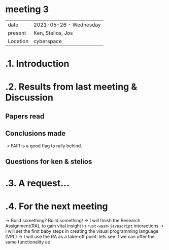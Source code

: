 # meeting 3
|          |                         |
| -------- | ----------------------- |
| date     | 2021-05-26 - Wednesday
| present  | Ken, Stelios, Jos
| Location | cyberspace


.1. Introduction
=======================





.2. Results from last meeting & Discussion
===========================================


Papers read
-------------


Conclusions made
----------------
-> FAIR is a good flag to rally behind.


Questions for ken & stelios
---------------------------



.3. A request...
===============




.4. For the next meeting
=======================

-> Build something? Build something!
   -> I will finish the Research Assignment(RA), to gain vital insight in `rust-wasm-javascript` interactions
   -> I will set the first baby steps in creating the visual programming language (VPL)
   -> I will use the RA as a take-off point: lets see if we can offer the same functionality as 

